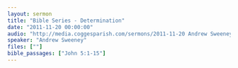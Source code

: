 ```yaml
---
layout: sermon
title: "Bible Series - Determination"
date: "2011-11-20 00:00:00"
audio: "http://media.coggesparish.com/sermons/2011-11-20 Andrew Sweeney.mp3"
speaker: "Andrew Sweeney"
files: [""]
bible_passages: ["John 5:1-15"]
---
```

